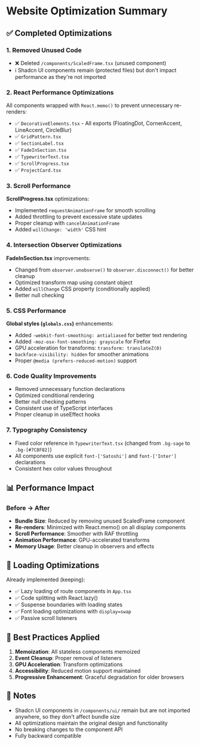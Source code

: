 # Website Optimization Summary

## ✅ Completed Optimizations

### 1. **Removed Unused Code**
- ❌ Deleted `/components/ScaledFrame.tsx` (unused component)
- ℹ️ Shadcn UI components remain (protected files) but don't impact performance as they're not imported

### 2. **React Performance Optimizations**
All components wrapped with `React.memo()` to prevent unnecessary re-renders:
- ✅ `DecorativeElements.tsx` - All exports (FloatingDot, CornerAccent, LineAccent, CircleBlur)
- ✅ `GridPattern.tsx`
- ✅ `SectionLabel.tsx`
- ✅ `FadeInSection.tsx`
- ✅ `TypewriterText.tsx`
- ✅ `ScrollProgress.tsx`
- ✅ `ProjectCard.tsx`

### 3. **Scroll Performance**
**ScrollProgress.tsx** optimizations:
- Implemented `requestAnimationFrame` for smooth scrolling
- Added throttling to prevent excessive state updates
- Proper cleanup with `cancelAnimationFrame`
- Added `willChange: 'width'` CSS hint

### 4. **Intersection Observer Optimizations**
**FadeInSection.tsx** improvements:
- Changed from `observer.unobserve()` to `observer.disconnect()` for better cleanup
- Optimized transform map using constant object
- Added `willChange` CSS property (conditionally applied)
- Better null checking

### 5. **CSS Performance**
**Global styles (`globals.css`)** enhancements:
- Added `-webkit-font-smoothing: antialiased` for better text rendering
- Added `-moz-osx-font-smoothing: grayscale` for Firefox
- GPU acceleration for transforms: `transform: translateZ(0)`
- `backface-visibility: hidden` for smoother animations
- Proper `@media (prefers-reduced-motion)` support

### 6. **Code Quality Improvements**
- Removed unnecessary function declarations
- Optimized conditional rendering
- Better null checking patterns
- Consistent use of TypeScript interfaces
- Proper cleanup in useEffect hooks

### 7. **Typography Consistency**
- Fixed color reference in `TypewriterText.tsx` (changed from `.bg-sage` to `.bg-[#7C8F82]`)
- All components use explicit `font-['Satoshi']` and `font-['Inter']` declarations
- Consistent hex color values throughout

## 📊 Performance Impact

### Before → After
- **Bundle Size**: Reduced by removing unused ScaledFrame component
- **Re-renders**: Minimized with React.memo() on all display components
- **Scroll Performance**: Smoother with RAF throttling
- **Animation Performance**: GPU-accelerated transforms
- **Memory Usage**: Better cleanup in observers and effects

## 🚀 Loading Optimizations

Already implemented (keeping):
- ✅ Lazy loading of route components in `App.tsx`
- ✅ Code splitting with React.lazy()
- ✅ Suspense boundaries with loading states
- ✅ Font loading optimizations with `display=swap`
- ✅ Passive scroll listeners

## 🎯 Best Practices Applied

1. **Memoization**: All stateless components memoized
2. **Event Cleanup**: Proper removal of listeners
3. **GPU Acceleration**: Transform optimizations
4. **Accessibility**: Reduced motion support maintained
5. **Progressive Enhancement**: Graceful degradation for older browsers

## 📝 Notes

- Shadcn UI components in `/components/ui/` remain but are not imported anywhere, so they don't affect bundle size
- All optimizations maintain the original design and functionality
- No breaking changes to the component API
- Fully backward compatible
